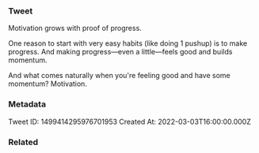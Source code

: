 ### Tweet
Motivation grows with proof of progress.

One reason to start with very easy habits (like doing 1 pushup) is to make progress. And making progress—even a little—feels good and builds momentum.

And what comes naturally when you're feeling good and have some momentum? Motivation.

### Metadata
Tweet ID: 1499414295976701953
Created At: 2022-03-03T16:00:00.000Z

### Related

